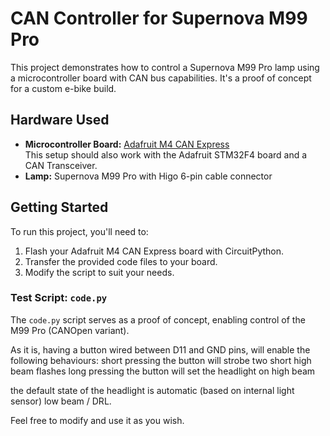 # CAN Controller for Supernova M99 Pro

This project demonstrates how to control a Supernova M99 Pro lamp using a microcontroller board with CAN bus capabilities. It's a proof of concept for a custom e-bike build.

## Hardware Used

- **Microcontroller Board:** [Adafruit M4 CAN Express](https://www.adafruit.com/product/4759)  
  This setup should also work with the Adafruit STM32F4 board and a CAN Transceiver.
- **Lamp:** Supernova M99 Pro with Higo 6-pin cable connector

## Getting Started

To run this project, you'll need to:

1. Flash your Adafruit M4 CAN Express board with CircuitPython.
2. Transfer the provided code files to your board.
3. Modify the script to suit your needs.

### Test Script: `code.py`

The `code.py` script serves as a proof of concept, enabling control of the M99 Pro (CANOpen variant). 

As it is, having a button wired between D11 and GND pins, will enable the following behaviours:
short pressing the button will strobe two short high beam flashes
long pressing the button will set the headlight on high beam

the default state of the headlight is automatic (based on internal light sensor) low beam / DRL.

Feel free to modify and use it as you wish.
